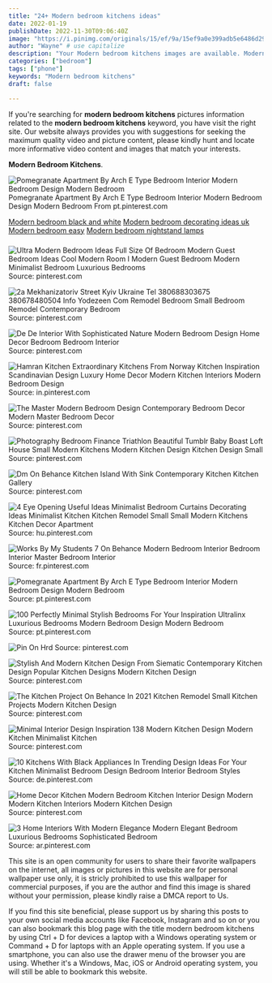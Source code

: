 ```yaml
---
title: "24+ Modern bedroom kitchens ideas"
date: 2022-01-19
publishDate: 2022-11-30T09:06:40Z
image: "https://i.pinimg.com/originals/15/ef/9a/15ef9a0e399adb5e6486d2947c6383cb.jpg"
author: "Wayne" # use capitalize
description: "Your Modern bedroom kitchens images are available. Modern bedroom kitchens are a topic that is being searched for and liked by netizens now. You can Download the Modern bedroom kitchens files here. Get all royalty-free photos."
categories: ["bedroom"]
tags: ["phone"]
keywords: "Modern bedroom kitchens"
draft: false

---
```


If you're searching for **modern bedroom kitchens** pictures information related to the **modern bedroom kitchens** keyword, you have visit the right  site.  Our website always  provides you with  suggestions  for seeking  the maximum  quality video and picture  content, please kindly hunt and locate more informative video content and images  that match your interests.

**Modern Bedroom Kitchens**. 

![Pomegranate Apartment By Arch E Type Bedroom Interior Modern Bedroom Design Modern Bedroom](https://i.pinimg.com/originals/e6/1d/dd/e61ddd9b4d8ee8b4fe24a97142f2092f.jpg "Pomegranate Apartment By Arch E Type Bedroom Interior Modern Bedroom Design Modern Bedroom")
Pomegranate Apartment By Arch E Type Bedroom Interior Modern Bedroom Design Modern Bedroom From pt.pinterest.com

[Modern bedroom black and white](/modern-bedroom-black-and-white/)
[Modern bedroom decorating ideas uk](/modern-bedroom-decorating-ideas-uk/)
[Modern bedroom easy](/modern-bedroom-easy/)
[Modern bedroom nightstand lamps](/modern-bedroom-nightstand-lamps/)



### 

 


![Ultra Modern Bedroom Ideas Full Size Of Bedroom Modern Guest Bedroom Ideas Cool Modern Room I Modern Guest Bedroom Modern Minimalist Bedroom Luxurious Bedrooms](https://i.pinimg.com/originals/65/41/02/6541025f6ef4592840d17cf27f6b2119.png "Ultra Modern Bedroom Ideas Full Size Of Bedroom Modern Guest Bedroom Ideas Cool Modern Room I Modern Guest Bedroom Modern Minimalist Bedroom Luxurious Bedrooms")
Source: pinterest.com

 

![2a Mekhanizatoriv Street Kyiv Ukraine Tel 380688303675 380678480504 Info Yodezeen Com Remodel Bedroom Small Bedroom Remodel Contemporary Bedroom](https://i.pinimg.com/736x/2a/0b/65/2a0b657f8a97b1c5569951909f973af0--yodezeen-bedroom-bachelor-bedroom.jpg "2a Mekhanizatoriv Street Kyiv Ukraine Tel 380688303675 380678480504 Info Yodezeen Com Remodel Bedroom Small Bedroom Remodel Contemporary Bedroom")
Source: pinterest.com

 

![De De Interior With Sophisticated Nature Modern Bedroom Design Home Decor Bedroom Bedroom Interior](https://i.pinimg.com/564x/93/84/4e/93844e5c5056afe03eb01df40f8abbfb.jpg "De De Interior With Sophisticated Nature Modern Bedroom Design Home Decor Bedroom Bedroom Interior")
Source: pinterest.com

 

![Hamran Kitchen Extraordinary Kitchens From Norway Kitchen Inspiration Scandinavian Design Luxury Home Decor Modern Kitchen Interiors Modern Bedroom Design](https://i.pinimg.com/originals/67/2f/65/672f65a90b2346b46f8572644e7cd795.jpg "Hamran Kitchen Extraordinary Kitchens From Norway Kitchen Inspiration Scandinavian Design Luxury Home Decor Modern Kitchen Interiors Modern Bedroom Design")
Source: in.pinterest.com

 

![The Master Modern Bedroom Design Contemporary Bedroom Decor Modern Master Bedroom Decor](https://i.pinimg.com/originals/a9/0e/c2/a90ec29bc42c37efa6a11473e678c594.jpg "The Master Modern Bedroom Design Contemporary Bedroom Decor Modern Master Bedroom Decor")
Source: pinterest.com

 

![Photography Bedroom Finance Triathlon Beautiful Tumblr Baby Boast Loft House Small Modern Kitchens Modern Kitchen Design Kitchen Design Small](https://i.pinimg.com/originals/69/3c/f7/693cf76354b0025f8cf9188a2d6e256b.jpg "Photography Bedroom Finance Triathlon Beautiful Tumblr Baby Boast Loft House Small Modern Kitchens Modern Kitchen Design Kitchen Design Small")
Source: pinterest.com

 

![Dm On Behance Kitchen Island With Sink Contemporary Kitchen Kitchen Gallery](https://i.pinimg.com/originals/01/60/b2/0160b21c53b50492ff6584774b0b0625.jpg "Dm On Behance Kitchen Island With Sink Contemporary Kitchen Kitchen Gallery")
Source: pinterest.com

 

![4 Eye Opening Useful Ideas Minimalist Bedroom Curtains Decorating Ideas Minimalist Kitchen Kitchen Remodel Small Small Modern Kitchens Kitchen Decor Apartment](https://i.pinimg.com/originals/92/71/27/927127706eee612380cc2cdb77e80d69.jpg "4 Eye Opening Useful Ideas Minimalist Bedroom Curtains Decorating Ideas Minimalist Kitchen Kitchen Remodel Small Small Modern Kitchens Kitchen Decor Apartment")
Source: hu.pinterest.com

 

![Works By My Students 7 On Behance Modern Bedroom Interior Bedroom Interior Master Bedroom Interior](https://i.pinimg.com/originals/bb/97/ff/bb97ffa612f25313e5dd9bf646266636.jpg "Works By My Students 7 On Behance Modern Bedroom Interior Bedroom Interior Master Bedroom Interior")
Source: fr.pinterest.com

 

![Pomegranate Apartment By Arch E Type Bedroom Interior Modern Bedroom Design Modern Bedroom](https://i.pinimg.com/originals/e6/1d/dd/e61ddd9b4d8ee8b4fe24a97142f2092f.jpg "Pomegranate Apartment By Arch E Type Bedroom Interior Modern Bedroom Design Modern Bedroom")
Source: pt.pinterest.com

 

![100 Perfectly Minimal Stylish Bedrooms For Your Inspiration Ultralinx Luxurious Bedrooms Modern Bedroom Design Modern Bedroom](https://i.pinimg.com/originals/5d/b9/62/5db9626256217559e3254c056de65026.jpg "100 Perfectly Minimal Stylish Bedrooms For Your Inspiration Ultralinx Luxurious Bedrooms Modern Bedroom Design Modern Bedroom")
Source: pt.pinterest.com

 

![Pin On Hrd](https://i.pinimg.com/736x/2b/61/3f/2b613f8666950e8b0d446299a293162b--modern-bedroom-design-modern-bedrooms.jpg "Pin On Hrd")
Source: pinterest.com

 

![Stylish And Modern Kitchen Design From Siematic Contemporary Kitchen Design Popular Kitchen Designs Modern Kitchen Design](https://i.pinimg.com/originals/f8/8a/28/f88a2826738a7e886d9099dfaf0a9ae7.jpg "Stylish And Modern Kitchen Design From Siematic Contemporary Kitchen Design Popular Kitchen Designs Modern Kitchen Design")
Source: pinterest.com

 

![The Kitchen Project On Behance In 2021 Kitchen Remodel Small Kitchen Projects Modern Kitchen Design](https://i.pinimg.com/originals/9d/2b/d6/9d2bd6802b0fceecc1e887da7968959b.jpg "The Kitchen Project On Behance In 2021 Kitchen Remodel Small Kitchen Projects Modern Kitchen Design")
Source: pinterest.com

 

![Minimal Interior Design Inspiration 138 Modern Kitchen Design Modern Kitchen Minimalist Kitchen](https://i.pinimg.com/736x/18/4f/d0/184fd02e9b8d103edb280fd9f98bd3f8.jpg "Minimal Interior Design Inspiration 138 Modern Kitchen Design Modern Kitchen Minimalist Kitchen")
Source: pinterest.com

 

![10 Kitchens With Black Appliances In Trending Design Ideas For Your Kitchen Minimalist Bedroom Design Bedroom Interior Bedroom Styles](https://i.pinimg.com/736x/fd/18/b4/fd18b480d824784aeb4cb45a3b97612e.jpg "10 Kitchens With Black Appliances In Trending Design Ideas For Your Kitchen Minimalist Bedroom Design Bedroom Interior Bedroom Styles")
Source: de.pinterest.com

 

![Home Decor Kitchen Modern Bedroom Kitchen Interior Design Modern Modern Kitchen Interiors Modern Kitchen Design](https://i.pinimg.com/originals/46/1e/bc/461ebc140106d746accda719ea639dd6.jpg "Home Decor Kitchen Modern Bedroom Kitchen Interior Design Modern Modern Kitchen Interiors Modern Kitchen Design")
Source: pinterest.com

 

![3 Home Interiors With Modern Elegance Modern Elegant Bedroom Luxurious Bedrooms Sophisticated Bedroom](https://i.pinimg.com/originals/15/ef/9a/15ef9a0e399adb5e6486d2947c6383cb.jpg "3 Home Interiors With Modern Elegance Modern Elegant Bedroom Luxurious Bedrooms Sophisticated Bedroom")
Source: ar.pinterest.com

 

This site is an open community for users to share their favorite wallpapers on the internet, all images or pictures in this website are for personal wallpaper use only, it is stricly prohibited to use this wallpaper for commercial purposes, if you are the author and find this image is shared without your permission, please kindly raise a DMCA report to Us.

If you find this site beneficial, please support us by sharing this posts to your own social media accounts like Facebook, Instagram and so on or you can also bookmark this blog page with the title modern bedroom kitchens by using Ctrl + D for devices a laptop with a Windows operating system or Command + D for laptops with an Apple operating system. If you use a smartphone, you can also use the drawer menu of the browser you are using. Whether it's a Windows, Mac, iOS or Android operating system, you will still be able to bookmark this website.

